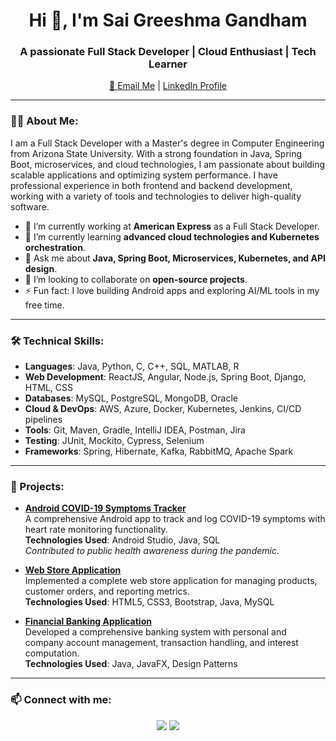 <h1 align="center">Hi 👋, I'm Sai Greeshma Gandham</h1>
<h3 align="center">A passionate Full Stack Developer | Cloud Enthusiast | Tech Learner</h3>

<p align="center">
  <a href="mailto:saigreeshma880@gmail.com">📧 Email Me</a> | 
  <a href="https://www.linkedin.com/in/sai-g-76003b294">LinkedIn Profile</a>
</p>

---

### 👩‍💻 About Me:
I am a Full Stack Developer with a Master's degree in Computer Engineering from Arizona State University. With a strong foundation in Java, Spring Boot, microservices, and cloud technologies, I am passionate about building scalable applications and optimizing system performance. I have professional experience in both frontend and backend development, working with a variety of tools and technologies to deliver high-quality software.

- 🔭 I’m currently working at **American Express** as a Full Stack Developer.
- 🌱 I’m currently learning **advanced cloud technologies and Kubernetes orchestration**.
- 💬 Ask me about **Java, Spring Boot, Microservices, Kubernetes, and API design**.
- 👯 I’m looking to collaborate on **open-source projects**.
- ⚡ Fun fact: I love building Android apps and exploring AI/ML tools in my free time.

---

### 🛠️ Technical Skills:

- **Languages**: Java, Python, C, C++, SQL, MATLAB, R
- **Web Development**: ReactJS, Angular, Node.js, Spring Boot, Django, HTML, CSS
- **Databases**: MySQL, PostgreSQL, MongoDB, Oracle
- **Cloud & DevOps**: AWS, Azure, Docker, Kubernetes, Jenkins, CI/CD pipelines
- **Tools**: Git, Maven, Gradle, IntelliJ IDEA, Postman, Jira
- **Testing**: JUnit, Mockito, Cypress, Selenium
- **Frameworks**: Spring, Hibernate, Kafka, RabbitMQ, Apache Spark

---

### 🔨 Projects:

- **[Android COVID-19 Symptoms Tracker](#)**  
  A comprehensive Android app to track and log COVID-19 symptoms with heart rate monitoring functionality.  
  **Technologies Used**: Android Studio, Java, SQL  
  <i>Contributed to public health awareness during the pandemic.</i>

- **[Web Store Application](#)**  
  Implemented a complete web store application for managing products, customer orders, and reporting metrics.  
  **Technologies Used**: HTML5, CSS3, Bootstrap, Java, MySQL  

- **[Financial Banking Application](#)**  
  Developed a comprehensive banking system with personal and company account management, transaction handling, and interest computation.  
  **Technologies Used**: Java, JavaFX, Design Patterns

---


### 📫 Connect with me:

<p align="center">
  <a href="https://www.linkedin.com/in/sai-g-76003b294"><img src="https://img.shields.io/badge/LinkedIn-blue?style=for-the-badge&logo=linkedin"></a>
  <a href="mailto:saigreeshma880@gmail.com"><img src="https://img.shields.io/badge/Email-D14836?style=for-the-badge&logo=gmail&logoColor=white"></a>
</p>
